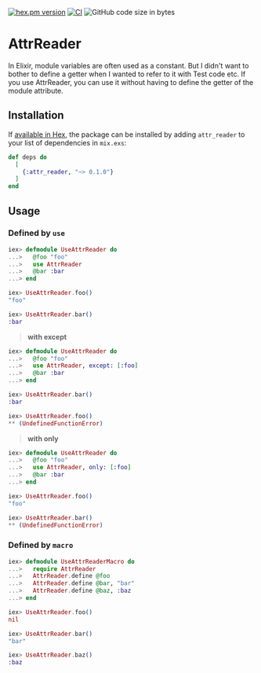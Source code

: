 <!-- @format -->

[![hex.pm version](https://img.shields.io/hexpm/v/attr_reader.svg)](https://hex.pm/packages/attr_reader)
[![CI](https://github.com/tashirosota/attr_reader/actions/workflows/ci.yml/badge.svg)](https://github.com/tashirosota/attr_reader/actions/workflows/ci.yml)
![GitHub code size in bytes](https://img.shields.io/github/languages/code-size/tashirosota/attr_reader)

# AttrReader

In Elixir, module variables are often used as a constant.
But I didn't want to bother to define a getter when I wanted to refer to it with Test code etc.
If you use AttrReader, you can use it without having to define the getter of the module attribute.

## Installation

If [available in Hex](https://hex.pm/docs/publish), the package can be installed
by adding `attr_reader` to your list of dependencies in `mix.exs`:

```elixir
def deps do
  [
    {:attr_reader, "~> 0.1.0"}
  ]
end
```

## Usage

### Defined by `use`

```elixir
iex> defmodule UseAttrReader do
...>   @foo "foo"
...>   use AttrReader
...>   @bar :bar
...> end

iex> UseAttrReader.foo()
"foo"

iex> UseAttrReader.bar()
:bar
```

> **with except**

```elixir
iex> defmodule UseAttrReader do
...>   @foo "foo"
...>   use AttrReader, except: [:foo]
...>   @bar :bar
...> end

iex> UseAttrReader.bar()
:bar

iex> UseAttrReader.foo()
** (UndefinedFunctionError)
```

> **with only**

```elixir
iex> defmodule UseAttrReader do
...>   @foo "foo"
...>   use AttrReader, only: [:foo]
...>   @bar :bar
...> end

iex> UseAttrReader.foo()
"foo"

iex> UseAttrReader.bar()
** (UndefinedFunctionError)
```

### Defined by `macro`

```elixir
iex> defmodule UseAttrReaderMacro do
...>   require AttrReader
...>   AttrReader.define @foo
...>   AttrReader.define @bar, "bar"
...>   AttrReader.define @baz, :baz
...> end

iex> UseAttrReader.foo()
nil

iex> UseAttrReader.bar()
"bar"

iex> UseAttrReader.baz()
:baz
```
